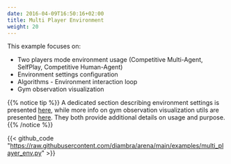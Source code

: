 ```yaml
---
date: 2016-04-09T16:50:16+02:00
title: Multi Player Environment
weight: 20
---
```


This example focuses on:

- Two players mode environment usage (Competitive Multi-Agent, SelfPlay, Competitive Human-Agent)
- Environment settings configuration
- Algorithms - Environment interaction loop
- Gym observation visualization

{{% notice tip %}}
A dedicated section describing environment settings is presented <a href="/envs/#settings">here</a>, while more info on gym observation visualization utils are presented <a href="/utils/#gym-observation">here</a>. They both provide additional details on usage and purpose.
{{% /notice %}}

{{< github_code "https://raw.githubusercontent.com/diambra/arena/main/examples/multi_player_env.py" >}}
